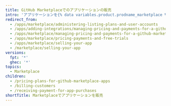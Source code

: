 ```yaml
---
title: GitHub Marketplaceでのアプリケーションの販売
intro: 'アプリケーションを{% data variables.product.prodname_marketplace %}販売するための要件とベストプラクティスについて学んでください。'
redirect_from:
  - /apps/marketplace/administering-listing-plans-and-user-accounts
  - /apps/adding-integrations/managing-pricing-and-payments-for-a-github-marketplace-listing
  - /apps/marketplace/managing-pricing-and-payments-for-a-github-marketplace-listing
  - /apps/marketplace/pricing-payments-and-free-trials
  - /apps/marketplace/selling-your-app
  - /marketplace/selling-your-app
versions:
  fpt: '*'
  ghec: '*'
topics:
  - Marketplace
children:
  - /pricing-plans-for-github-marketplace-apps
  - /billing-customers
  - /receiving-payment-for-app-purchases
shortTitle: Marketplaceでアプリケーションを販売
---
```



